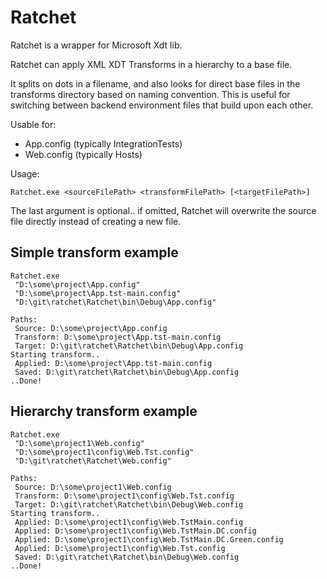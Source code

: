 # Ratchet

Ratchet is a wrapper for Microsoft Xdt lib.

Ratchet can apply XML XDT Transforms in a hierarchy to a base file.

It splits on dots in a filename, and also looks for direct base files in the transforms directory based on naming convention.
This is useful for switching between backend environment files that build upon each other.

Usable for:

- App.config (typically IntegrationTests)
- Web.config (typically Hosts)

Usage:

```
Ratchet.exe <sourceFilePath> <transformFilePath> [<targetFilePath>]
```

The last argument is optional.. if omitted, Ratchet will overwrite the source file directly instead of creating a new file.


## Simple transform example

```
Ratchet.exe
 "D:\some\project\App.config"
 "D:\some\project\App.tst-main.config"
 "D:\git\ratchet\Ratchet\bin\Debug\App.config"

Paths:
 Source: D:\some\project\App.config
 Transform: D:\some\project\App.tst-main.config
 Target: D:\git\ratchet\Ratchet\bin\Debug\App.config
Starting transform..
 Applied: D:\some\project\App.tst-main.config
 Saved: D:\git\ratchet\Ratchet\bin\Debug\App.config
..Done!
```


## Hierarchy transform example

```
Ratchet.exe
 "D:\some\project1\Web.config"
 "D:\some\project1\config\Web.Tst.config"
 "D:\git\ratchet\Ratchet\Web.config"

Paths:
 Source: D:\some\project1\Web.config
 Transform: D:\some\project1\config\Web.Tst.config
 Target: D:\git\ratchet\Ratchet\bin\Debug\Web.config
Starting transform..
 Applied: D:\some\project1\config\Web.TstMain.config
 Applied: D:\some\project1\config\Web.TstMain.DC.config
 Applied: D:\some\project1\config\Web.TstMain.DC.Green.config
 Applied: D:\some\project1\config\Web.Tst.config
 Saved: D:\git\ratchet\Ratchet\bin\Debug\Web.config
..Done!
```